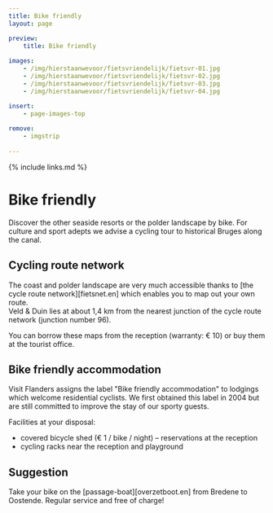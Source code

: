 ```yaml
---
title: Bike friendly
layout: page

preview:
    title: Bike friendly
    
images:
    - /img/hierstaanwevoor/fietsvriendelijk/fietsvr-01.jpg
    - /img/hierstaanwevoor/fietsvriendelijk/fietsvr-02.jpg
    - /img/hierstaanwevoor/fietsvriendelijk/fietsvr-03.jpg
    - /img/hierstaanwevoor/fietsvriendelijk/fietsvr-04.jpg

insert:
    - page-images-top
    
remove:
    - imgstrip
    
---
```



{% include links.md %}

# Bike friendly

Discover the other seaside resorts or the polder landscape by bike. For culture and sport adepts we advise a cycling tour to historical Bruges along the canal.


## Cycling route network

The coast and polder landscape are very much accessible thanks to [the cycle route network][fietsnet.en] which enables you to map out your own route.<br>
Veld & Duin lies at about 1,4 km from the nearest junction of the cycle route network (junction number 96).

You can borrow these maps from the reception (warranty: € 10) or buy them at the tourist office.


## Bike friendly accommodation

Visit Flanders assigns the label "Bike friendly accommodation" to lodgings which welcome residential cyclists.
We first obtained this label in 2004 but are still committed to improve the stay of our sporty guests.

Facilities at your disposal:


- covered bicycle shed (€ 1 / bike / night) – reservations at the reception
- cycling racks near the reception and playground


## Suggestion

Take your bike on the [passage-boat][overzetboot.en] from Bredene to Oostende. Regular service and free of charge!


